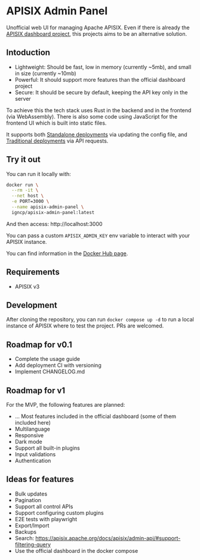 # APISIX Admin Panel

Unofficial web UI for managing Apache APISIX. Even if there is already the
[APISIX dashboard project](https://github.com/apache/apisix-dashboard), this
projects aims to be an alternative solution.

## Intoduction

- Lightweight: Should be fast, low in memory (currently ~5mb), and small in size (currently ~10mb)
- Powerful: It should support more features than the official dashboard project
- Secure: It should be secure by default, keeping the API key only in the server

To achieve this the tech stack uses Rust in the backend and in the frontend
(via WebAssembly). There is also some code using JavaScript for the frontend UI
which is built into static files.

It supports both [Standalone deployments](https://apisix.apache.org/docs/apisix/deployment-modes/#standalone) via updating the config file, and [Traditional deployments](https://apisix.apache.org/docs/apisix/deployment-modes/#traditional) via API requests.

## Try it out

You can run it locally with:

```sh
docker run \
  --rm -it \
  --net host \
  -e PORT=3000 \
  --name apisix-admin-panel \
  igncp/apisix-admin-panel:latest
```

And then access: http://localhost:3000

You can pass a custom `APISIX_ADMIN_KEY` env variable to interact with your
APISIX instance.


You can find information in the [Docker Hub page](https://hub.docker.com/r/igncp/apisix-admin-panel).

## Requirements

- APISIX v3

## Development

After cloning the repository, you can run `docker compose up -d` to run a local
instance of APISIX where to test the project. PRs are welcomed.

## Roadmap for v0.1

- Complete the usage guide
- Add deployment CI with versioning
- Implement CHANGELOG.md

## Roadmap for v1

For the MVP, the following features are planned:

- ... Most features included in the official dashboard (some of them included here)
- Multilanguage
- Responsive
- Dark mode
- Support all built-in plugins
- Input validations
- Authentication

## Ideas for features

- Bulk updates
- Pagination
- Support all control APIs
- Support configuring custom plugins
- E2E tests with playwright
- Export/Import
- Backups
- Search: https://apisix.apache.org/docs/apisix/admin-api/#support-filtering-query
- Use the official dashboard in the docker compose
